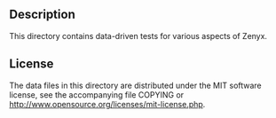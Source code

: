 Description
------------

This directory contains data-driven tests for various aspects of Zenyx.

License
--------

The data files in this directory are distributed under the MIT software
license, see the accompanying file COPYING or
http://www.opensource.org/licenses/mit-license.php.

